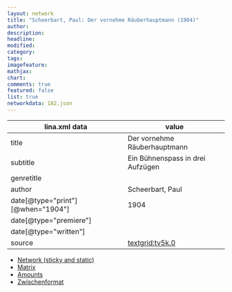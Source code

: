 ```yaml
---
layout: network
title: "Scheerbart, Paul: Der vornehme Räuberhauptmann (1904)"
author:
description:
headline:
modified:
category:
tags:
imagefeature: 
mathjax: 
chart: 
comments: true
featured: false
list: true
networkdata: 182.json
---
```

lina.xml data  | value
------------- | -------------
title|Der vornehme Räuberhauptmann
subtitle|Ein Bühnenspass in drei Aufzügen
genretitle|
author|Scheerbart, Paul
date[@type="print"][@when="1904"]|1904
date[@type="premiere"]|
date[@type="written"]|
source|[textgrid:tv5k.0](https://textgridlab.org/1.0/tgcrud-public/rest/textgrid:tv5k.0/data)



* [Network (sticky and static)](/network182)
* [Matrix](/matrix182)
* [Amounts](/amounts182)
* [Zwischenformat](/lina182 )

